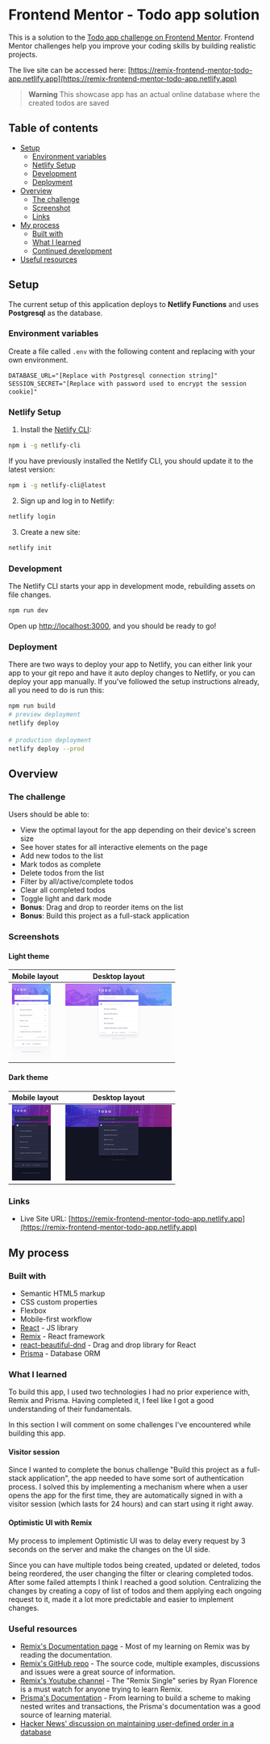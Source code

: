 # Frontend Mentor - Todo app solution

This is a solution to the [Todo app challenge on Frontend Mentor](https://www.frontendmentor.io/challenges/todo-app-Su1_KokOW). Frontend Mentor challenges help you improve your coding skills by building realistic projects.

The live site can be accessed here: [https://remix-frontend-mentor-todo-app.netlify.app](https://remix-frontend-mentor-todo-app.netlify.app)

> **Warning**
> This showcase app has an actual online database where the created todos are saved

## Table of contents

- [Setup](#setup)
  - [Environment variables](#environment-variables)
  - [Netlify Setup](#netlify-setup)
  - [Development](#development)
  - [Deployment](#deployment)
- [Overview](#overview)
  - [The challenge](#the-challenge)
  - [Screenshot](#screenshot)
  - [Links](#links)
- [My process](#my-process)
  - [Built with](#built-with)
  - [What I learned](#what-i-learned)
  - [Continued development](#continued-development)
- [Useful resources](#useful-resources)

## Setup

The current setup of this application deploys to **Netlify Functions** and uses **Postgresql** as the database.

### Environment variables

Create a file called `.env` with the following content and replacing with your own environment.

```
DATABASE_URL="[Replace with Postgresql connection string]"
SESSION_SECRET="[Replace with password used to encrypt the session cookie]"
```

### Netlify Setup

1. Install the [Netlify CLI](https://www.netlify.com/products/dev/):

```sh
npm i -g netlify-cli
```

If you have previously installed the Netlify CLI, you should update it to the latest version:

```sh
npm i -g netlify-cli@latest
```

2. Sign up and log in to Netlify:

```sh
netlify login
```

3. Create a new site:

```sh
netlify init
```

### Development

The Netlify CLI starts your app in development mode, rebuilding assets on file changes.

```sh
npm run dev
```

Open up [http://localhost:3000](http://localhost:3000), and you should be ready to go!

### Deployment

There are two ways to deploy your app to Netlify, you can either link your app to your git repo and have it auto deploy changes to Netlify, or you can deploy your app manually. If you've followed the setup instructions already, all you need to do is run this:

```sh
npm run build
# preview deployment
netlify deploy

# production deployment
netlify deploy --prod
```

## Overview

### The challenge

Users should be able to:

- View the optimal layout for the app depending on their device's screen size
- See hover states for all interactive elements on the page
- Add new todos to the list
- Mark todos as complete
- Delete todos from the list
- Filter by all/active/complete todos
- Clear all completed todos
- Toggle light and dark mode
- **Bonus**: Drag and drop to reorder items on the list
- **Bonus**: Build this project as a full-stack application

### Screenshots

#### Light theme

| Mobile layout                                                                                   | Desktop layout                                                                                    |
| ----------------------------------------------------------------------------------------------- | ------------------------------------------------------------------------------------------------- |
| <a href="./screenshots/mobile-light.png"><img src="./screenshots/mobile-light-thumb.png" /></a> | <a href="./screenshots/desktop-light.png"><img src="./screenshots/desktop-light-thumb.png" /></a> |

#### Dark theme

| Mobile layout                                                                                 | Desktop layout                                                                                  |
| --------------------------------------------------------------------------------------------- | ----------------------------------------------------------------------------------------------- |
| <a href="./screenshots/mobile-dark.png"><img src="./screenshots/mobile-dark-thumb.png" /></a> | <a href="./screenshots/desktop-dark.png"><img src="./screenshots/desktop-dark-thumb.png" /></a> |

### Links

- Live Site URL: [https://remix-frontend-mentor-todo-app.netlify.app](https://remix-frontend-mentor-todo-app.netlify.app)

## My process

### Built with

- Semantic HTML5 markup
- CSS custom properties
- Flexbox
- Mobile-first workflow
- [React](https://reactjs.org/) - JS library
- [Remix](https://remix.run/) - React framework
- [react-beautiful-dnd](https://github.com/atlassian/react-beautiful-dnd) - Drag and drop library for React
- [Prisma](https://www.prisma.io/) - Database ORM

### What I learned

To build this app, I used two technologies I had no prior experience with, Remix and Prisma. Having completed it, I feel like I got a good understanding of their fundamentals.

In this section I will comment on some challenges I've encountered while building this app.

#### Visitor session

Since I wanted to complete the bonus challenge "Build this project as a full-stack application", the app needed to have some sort of authentication process. I solved this by implementing a mechanism where when a user opens the app for the first time, they are automatically signed in with a visitor session (which lasts for 24 hours) and can start using it right away.

#### Optimistic UI with Remix

My process to implement Optimistic UI was to delay every request by 3 seconds on the server and make the changes on the UI side.

Since you can have multiple todos being created, updated or deleted, todos being reordered, the user changing the filter or clearing completed todos. After some failed attempts I think I reached a good solution. Centralizing the changes by creating a copy of list of todos and them applying each ongoing request to it, made it a lot more predictable and easier to implement changes.

### Useful resources

- [Remix's Documentation page](https://remix.run/docs/en/v1) - Most of my learning on Remix was by reading the documentation.
- [Remix's GitHub repo](https://github.com/remix-run/remix) - The source code, multiple examples, discussions and issues were a great source of information.
- [Remix's Youtube channel](https://www.youtube.com/c/Remix-Run) - The "Remix Single" series by Ryan Florence is a must watch for anyone trying to learn Remix.
- [Prisma's Documentation](https://www.prisma.io/docs/) - From learning to build a scheme to making nested writes and transactions, the Prisma's documentation was a good source of learning material.
- [Hacker News' discussion on maintaining user-defined order in a database](https://news.ycombinator.com/item?id=25797674)
